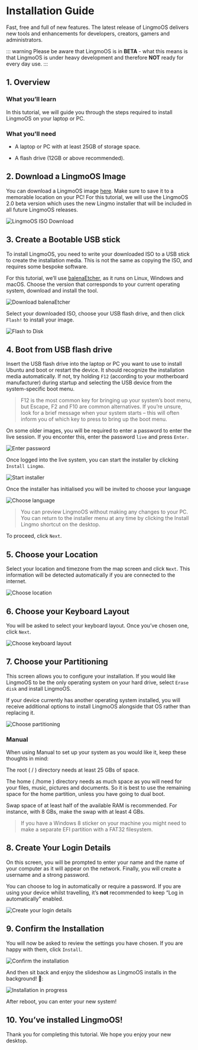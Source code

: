 # Installation Guide

Fast, free and full of new features. The latest release of LingmoOS delivers new tools and enhancements for developers, creators, gamers and administrators. 

::: warning
Please be aware that LingmoOS is in **BETA** - what this means is that LingmoOS is under heavy development and therefore **NOT** ready for every day use.
:::

## 1. Overview

### What you’ll learn

In this tutorial, we will guide you through the steps required to install LingmoOS on your laptop or PC.

### What you'll need

- A laptop or PC with at least 25GB of storage space.

- A flash drive (12GB or above recommended).

## 2. Download a LingmoOS Image

You can download a LingmoOS image [here](https://lingmo.org/download). Make sure to save it to a memorable location on your PC! For this tutorial, we will use the LingmoOS 2.0 beta version which uses the new Lingmo installer that will be included in all future LingmoOS releases.

![LingmoOS ISO Download](/en/img/handbook/installation-guide/1.jpg)

## 3. Create a Bootable USB stick

To install LingmoOS, you need to write your downloaded ISO to a USB stick to create the installation media. This is not the same as copying the ISO, and requires some bespoke software.

For this tutorial, we’ll use [balenaEtcher](https://etcher.balena.io/), as it runs on Linux, Windows and macOS. Choose the version that corresponds to your current operating system, download and install the tool.

![Download balenaEtcher](/en/img/handbook/installation-guide/2.jpg)

Select your downloaded ISO, choose your USB flash drive, and then click `Flash!` to install your image.

![Flash to Disk](/en/img/handbook/installation-guide/3.jpg)

## 4. Boot from USB flash drive

Insert the USB flash drive into the laptop or PC you want to use to install Ubuntu and boot or restart the device. It should recognize the installation media automatically. If not, try holding `F12` (according to your motherboard manufacturer) during startup and selecting the USB device from the system-specific boot menu.

> F12 is the most common key for bringing up your system’s boot menu, but Escape, F2 and F10 are common alternatives. If you’re unsure, look for a brief message when your system starts – this will often inform you of which key to press to bring up the boot menu.

On some older images, you will be required to enter a password to enter the live session. If you enconter this, enter the password `live` and press `Enter`.

![Enter password](/en/img/handbook/installation-guide/4.jpg)

Once logged into the live system, you can start the installer by clicking `Install Lingmo`.

![Start installer](/en/img/handbook/installation-guide/5.jpg)

Once the installer has initialised you will be invited to choose your language

![Choose language](/en/img/handbook/installation-guide/6.jpg)

> You can preview LingmoOS without making any changes to your PC. You can return to the installer menu at any time by clicking the Install Lingmo shortcut on the desktop.

To proceed, click `Next`.

## 5. Choose your Location

Select your location and timezone from the map screen and click `Next`. This information will be detected automatically if you are connected to the internet.

![Choose location](/en/img/handbook/installation-guide/7.jpg)

## 6. Choose your Keyboard Layout

You will be asked to select your keyboard layout. Once you’ve chosen one, click `Next`.

![Choose keyboard layout](/en/img/handbook/installation-guide/8.jpg)

## 7. Choose your Partitioning

This screen allows you to configure your installation. If you would like LingmoOS to be the only operating system on your hard drive, select `Erase disk` and install LingmoOS.

If your device currently has another operating system installed, you will receive additional options to install LingmoOS alongside that OS rather than replacing it.

![Choose partitioning](/en/img/handbook/installation-guide/9.jpg)

### Manual

When using Manual to set up your system as you would like it, keep these thoughts in mind:

The root ( / ) directory needs at least 25 GBs of space.

The home ( /home ) directory needs as much space as you will need for your files, music, pictures and documents. So it is best to use the remaining space for the home partition, unless you have going to dual boot.

Swap space of at least half of the available RAM is recommended. For instance, with 8 GBs, make the swap with at least 4 GBs.

> If you have a Windows 8 sticker on your machine you might need to make a separate EFI partition with a FAT32 filesystem.

## 8. Create Your Login Details

On this screen, you will be prompted to enter your name and the name of your computer as it will appear on the network. Finally, you will create a username and a strong password.

You can choose to log in automatically or require a password. If you are using your device whilst travelling, it’s **not** recommended to keep “Log in automatically” enabled.

![Create your login details](/en/img/handbook/installation-guide/10.jpg)

## 9. Confirm the Installation

You will now be asked to review the settings you have chosen. If you are happy with them, click `Install`.

![Confirm the installation](/en/img/handbook/installation-guide/11.jpg)

And then sit back and enjoy the slideshow as LingmoOS installs in the background! 🙂:

![Installation in progress](/en/img/handbook/installation-guide/12.jpg)

After reboot, you can enter your new system!

## 10. You’ve installed LingmoOS!

Thank you for completing this tutorial. We hope you enjoy your new desktop.
